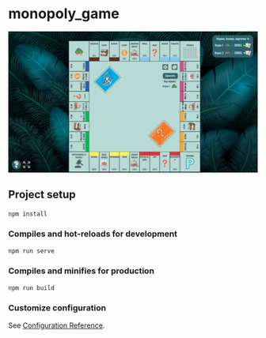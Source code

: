 # monopoly_game
![Monopoly game image](https://raw.githubusercontent.com/dazzv/monopoly-game/main/dazzv-monopoly.PNG)
## Project setup
```
npm install
```

### Compiles and hot-reloads for development
```
npm run serve
```

### Compiles and minifies for production
```
npm run build
```

### Customize configuration
See [Configuration Reference](https://cli.vuejs.org/config/).
